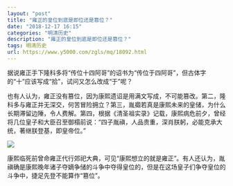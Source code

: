 ```yaml
---
layout: "post"
title: "雍正的皇位到底是即位还是篡位？"
date: "2018-12-17 16:15"
categories: "明清历史"
description: "雍正的皇位到底是即位还是篡位？"
tags: 明清历史
url: https://www.y5000.com/zgls/mq/18092.html
---
```






据说雍正手下隆科多将“传位十四阿哥”的诏书为“传位于四阿哥”，但古体字的“十”应该写成“拾”，试问又怎么改成“于”呢？

也有人认为，雍正没有篡位，因为康熙遗诏是用满文写成，不可能篡改。第二，隆科多与雍正并无深交，何苦冒险拥立？第三，胤禵若真是康熙未来的皇储，为什么长期滞留边陲，令人费解。第四，根据《清圣祖实录》记载，康熙病危前夕，曾经将几位皇子和大臣召至御榻前说：“四子胤禛，人品贵重，深肖朕躬，必能克承大统，著继朕登基，即皇帝位。”

![](https://img.y5000.com/uploads/allimg/170329/10053AG3-0.jpg)

康熙临死前曾命雍正代行郊祀大典，可见“康熙想立的就是雍正”。有人还认为，胤禛确是康熙晚年诸子夺嫡争储的斗争中夺得皇位的，但是在这场皇子们争夺皇位的斗争中，捷足先登不能算作“篡位”。

